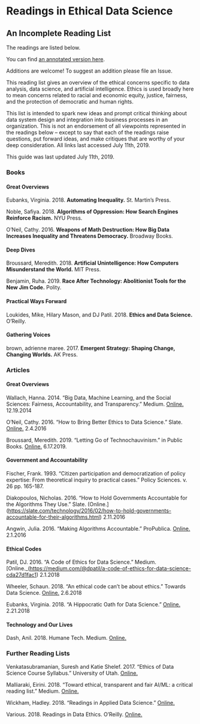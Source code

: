 # Readings in Ethical Data Science

## An Incomplete Reading List

The readings are listed below.

You can find [an annotated version here](Ethical%20and%20Inclusive%20Data%20Science%20Readings.pdf).

Additions are welcome! To suggest an addition please file an Issue.

This reading list gives an overview of the ethical concerns specific to data
analysis, data science, and artificial intelligence. Ethics is used broadly here
to mean concerns related to racial and economic equity, justice, fairness, and
the protection of democratic and human rights.

This list is intended to spark
new ideas and prompt critical thinking about data system design and integration
into business processes in an organization. This is not an endorsement of all
viewpoints represented in the readings below – except to say that each of the
readings raise questions, put forward ideas, and make critiques that are worthy
of your deep consideration.  All links last accessed July 11th, 2019.

This guide was last updated July 11th, 2019.

### Books

#### Great Overviews

Eubanks, Virginia. 2018. __Automating Inequality.__ St. Martin’s Press.

Noble, Safiya. 2018. __Algorithms of Oppression: How Search Engines Reinforce
Racism.__ NYU	Press.

O’Neil, Cathy. 2016. __Weapons of Math Destruction: How Big Data Increases
Inequality and Threatens Democracy.__ Broadway Books.

#### Deep Dives

Broussard, Meredith. 2018. __Artificial Unintelligence: How Computers
Misunderstand the World.__ MIT Press.

Benjamin, Ruha. 2019. __Race After Technology: Abolitionist Tools for the New
Jim Code.__ Polity.

#### Practical Ways Forward

Loukides, Mike, Hilary Mason, and DJ Patil. 2018. __Ethics and Data Science.__
O’Reilly.

#### Gathering Voices

brown, adrienne maree. 2017. __Emergent Strategy: Shaping Change, Changing
Worlds.__ AK Press.

### Articles

#### Great Overviews

Wallach, Hanna. 2014. “Big Data, Machine Learning, and the Social Sciences:
Fairness, Accountability, and Transparency.” Medium.
[Online.](https://medium.com/@hannawallach/big-data-machine-learning-and-the-social-sciences-927a8e20460d)
12.19.2014

O’Neil, Cathy. 2016. “How to Bring Better Ethics to Data Science.” Slate.
[Online.](https://slate.com/technology/2016/02/how-to-bring-better-ethics-to-data-science.html)
2.4.2016

Broussard, Meredith. 2019. “Letting Go of Technochauvinism.” in Public Books.
[Online.](https://www.publicbooks.org/letting-go-of-technochauvinism/)
6.17.2019.

#### Government and Accountability

Fischer, Frank. 1993. “Citizen participation and democratization of policy
expertise: From 	theoretical inquiry to practical cases.” Policy Sciences. v. 26
pp. 165-187.

Diakopoulos, Nicholas. 2016. “How to Hold Governments Accountable for the
Algorithms They	Use.” Slate.
(Online.](https://slate.com/technology/2016/02/how-to-hold-governments-accountable-for-their-algorithms.html)
2.11.2016

Angwin, Julia. 2016. “Making Algorithms Accountable.” ProPublica.
[Online.](https://www.propublica.org/article/making-algorithms-accountable)
2.1.2016

#### Ethical Codes

Patil, DJ. 2016. “A Code of Ethics for Data Science.” Medium.
[Online._(https://medium.com/@dpatil/a-code-of-ethics-for-data-science-cda27d1fac1)
2.1.2018

Wheeler, Schaun. 2018. “An ethical code can’t be about ethics.” Towards Data
Science.
[Online.](https://towardsdatascience.com/an-ethical-code-cant-be-about-ethics-66acaea6f16f)
2.6.2018

Eubanks, Virginia. 2018. “A Hippocratic Oath for Data Science.”
[Online.](https://virginia-eubanks.com/2018/02/21/a-hippocratic-oath-for-data-science/)
2.21.2018

#### Technology and Our Lives

Dash, Anil. 2018. Humane Tech. Medium. [Online.](https://medium.com/humane-tech.)

### Further Reading Lists

Venkatasubramanian, Suresh and Katie Shelef. 2017. “Ethics of Data Science
Course Syllabus.”	University of Utah.
[Online.](https://utah.instructure.com/courses/462398/assignments/syllabus)

Malliaraki, Eirini. 2018. “Toward ethical, transparent and fair AI/ML: a
critical reading list.” 	Medium.
[Online.](https://medium.com/@eirinimalliaraki/toward-ethical-transparent-and-fair-ai-ml-a-critical-reading-list)

Wickham, Hadley. 2018. “Readings in Applied Data Science.”
[Online.](https://github.com/hadley/stats337)

Various. 2018. Readings in Data Ethics. O’Reilly.
[Online.](https://www.oreilly.com/tags/data-ethics)
